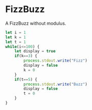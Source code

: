 # FizzBuzz
A FizzBuzz without modulus.

```js
let i = 1
let k = 1
let t = 1
while(i<=100) {
    let display = true
    if(k==3) {
        process.stdout.write("Fizz")
        display = false
        k = 0
    }
    if(t==5) {
        process.stdout.write("Buzz")
        display = false
        t = 0
    }
}
```
